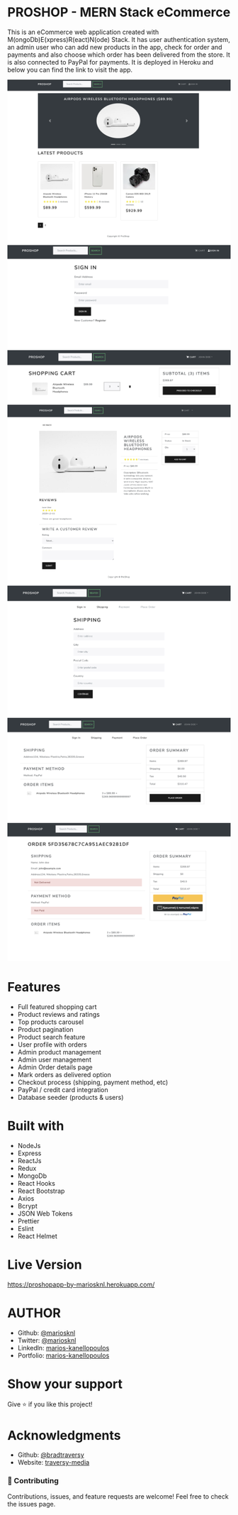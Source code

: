 # PROSHOP - MERN Stack eCommerce

This is an eCommerce web application created with M(ongoDb)E(xpress)R(eact)N(ode) Stack. It has user authentication system, an admin user who can add new products in the app, check for order and payments and also choose which order has been delivered from the store. It is also connected to PayPal for payments. It is deployed in Heroku and below you can find the link to visit the app.

![Landing Page](frontend/src/assets/homepage.png)
![Sign In Page](frontend/src/assets/signin.png)
![Cart Page](frontend/src/assets/cart.png)
![Product Page](frontend/src/assets/product.png)
![Place Order Page](frontend/src/assets/shipping.png)
![Shipping Details Page](frontend/src/assets/placeOrder.png)
![Payment Page](frontend/src/assets/paymentPage.png)

# Features

- Full featured shopping cart
- Product reviews and ratings
- Top products carousel
- Product pagination
- Product search feature
- User profile with orders
- Admin product management
- Admin user management
- Admin Order details page
- Mark orders as delivered option
- Checkout process (shipping, payment method, etc)
- PayPal / credit card integration
- Database seeder (products & users)

# Built with

- NodeJs
- Express
- ReactJs
- Redux
- MongoDb
- React Hooks
- React Bootstrap
- Axios
- Bcrypt
- JSON Web Tokens
- Prettier
- Eslint
- React Helmet

# Live Version

https://proshopapp-by-mariosknl.herokuapp.com/

# AUTHOR

- Github: [@mariosknl](https://github.com/mariosknl)
- Twitter: [@mariosknl](https://twitter.com/MariosKnl)
- Linkedln: [marios-kanellopoulos](https://www.linkedin.com/in/marios-kanellopoulos)
- Portfolio: [marios-kanellopoulos](https://marioskanellopoulos.com/)

# Show your support

Give ⭐️ if you like this project!

# Acknowledgments

- Github: [@bradtraversy](https://github.com/bradtraversy)
- Website: [traversy-media](http://traversymedia.com/)

### 🤝 Contributing

Contributions, issues, and feature requests are welcome!
Feel free to check the issues page.
